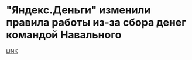 # "Яндекс.Деньги" изменили правила работы из-за сбора денег командой Навального



[LINK](https://varlamov.ru/2198918.html)